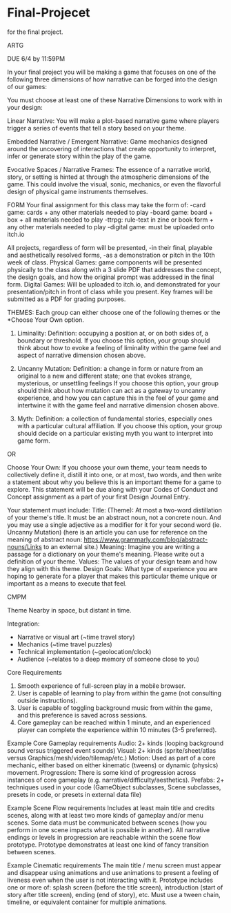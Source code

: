 # Final-Projecet
for the final project.

ARTG 

DUE 6/4 by 11:59PM

In your final project you will be making a game that focuses on one of the following three dimensions of how narrative can be forged into the design of our games:

You must choose at least one of these Narrative Dimensions to work with in your design:

Linear Narrative:
You will make a plot-based narrative game where players trigger a series of events that tell a story based on your theme.

Embedded Narrative / Emergent Narrative:
Game mechanics designed around the uncovering of interactions that create opportunity to interpret, infer or generate story within the play of the game.

Evocative Spaces / Narrative Frames:
The essence of a narrative world, story, or setting is hinted at through the atmospheric dimensions of the game.
This could involve the visual, sonic, mechanics, or even the flavorful design of physical game instruments themselves.

FORM
Your final assignment for this class may take the form of:
-card game: cards + any other materials needed to play
-board game: board + box + all materials needed to play
-ttrpg: rule-text in zine or book form + any other materials needed to play
-digital game: must be uploaded onto itch.io

All projects, regardless of form will be presented,
-in their final, playable and aesthetically resolved forms,
-as a demonstration or pitch in the 10th week of class.
Physical Games: game components will be presented physically to the class along with a 3 slide PDF that addresses the concept, the design goals, and how the original prompt was addressed in the final form.
Digital Games: Will be uploaded to itch.io, and demonstrated for your presentation/pitch in front of class while you present. Key frames will be submitted as a PDF for grading purposes.

THEMES:
Each group can either choose one of the following themes or the *Choose Your Own option.

1. Liminality:
Definition: occupying a position at, or on both sides of, a boundary or threshold.
If you choose this option, your group should think about how to evoke a feeling of liminality within the game feel and aspect of narrative dimension chosen above.

2. Uncanny Mutation:
Definition: a change in form or nature from an original to a new and different state; one that evokes strange, mysterious, or unsettling feelings
If you choose this option, your group should think about how mutation can act as a gateway to uncanny experience, and how you can capture this in the feel of your game and intertwine it with the game feel and narrative dimension chosen above.

3. Myth:
Definition: a collection of fundamental stories, especially ones with a particular cultural affiliation.
If you choose this option, your group should decide on a particular existing myth you want to interpret into game form.

OR

Choose Your Own: 
If you choose your own theme, your team needs to collectively define it, distill it into one, or at most, two words, and then write a statement about why you believe this is an important theme for a game to explore.
This statement will be due along with your Codes of Conduct and Concept assignment as a part of your first Design Journal Entry.

Your statement must include:
Title: (Theme): At most a two-word distillation of your theme's title. It must be an abstract noun, not a concrete noun. And you may use a single adjective as a modifier for it for your second word (ie. Uncanny Mutation)
(here is an article you can use for reference on the meaning of abstract noun: https://www.grammarly.com/blog/abstract-nouns/Links to an external site.)
Meaning: Imagine you are writing a passage for a dictionary on your theme's meaning. Please write out a definition of your theme.
Values: The values of your design team and how they align with this theme.
Design Goals: What type of experience you are hoping to generate for a player that makes this particular theme unique or important as a means to execute that feel.


CMPM

Theme
Nearby in space,
but distant in time.


Integration:
- Narrative or visual art (~time travel story)
- Mechanics (~time travel puzzles)
- Technical implementation (~geolocation/clock)
- Audience (~relates to a deep memory of someone close to you)

Core Requirements
1. Smooth experience of full-screen play in a mobile browser.
2. User is capable of learning to play from within the game (not consulting outside instructions).
3. User is capable of toggling background music from within the game, and this preference is saved across sessions.
4. Core gameplay can be reached within 1 minute, and an experienced player can complete the experience within 10 minutes (3-5 preferred).

Example Core Gameplay requirements
Audio: 2+ kinds (looping background sound versus triggered event sounds)
Visual: 2+ kinds (sprite/sheet/atlas versus Graphics/mesh/video/tilemap/etc.)
Motion: Used as part of a core mechanic, either based on either kinematic (tweens) or dynamic (physics) movement.
Progression: There is some kind of progression across instances of core gameplay (e.g. narrative/difficulty/aesthetics).
Prefabs: 2+ techniques used in your code (GameObject subclasses, Scene subclasses, presets in code, or presets in external data file)

Example Scene Flow requirements
Includes at least main title and credits scenes, along with at least two more kinds of gameplay and/or menu scenes.
Some data must be communicated between scenes (how you perform in one scene impacts what is possible in another).
All narrative endings or levels in progression are reachable within the scene flow prototype.
Prototype demonstrates at least one kind of fancy transition between scenes.

Example Cinematic requirements
The main title / menu screen must appear and disappear using animations and use animations to present a feeling of liveness even when the user is not interacting with it.
Prototype includes one or more of: splash screen (before the title screen), introduction (start of story after title screen), ending (end of story), etc.
Must use a tween chain, timeline, or equivalent container for multiple animations.
